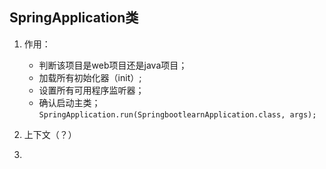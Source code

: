 ## SpringApplication类

1. 作用：
   - 判断该项目是web项目还是java项目；
   - 加载所有初始化器（init）;
   - 设置所有可用程序监听器；
   - 确认启动主类；`SpringApplication.run(SpringbootlearnApplication.class, args);`

2. 上下文（？）
3. 
